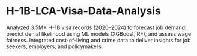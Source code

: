 # H-1B-LCA-Visa-Data-Analysis
Analyzed 3.5M+ H-1B visa records (2020–2024) to forecast job demand, predict denial likelihood using ML models (XGBoost, RF), and assess wage fairness. Integrated cost-of-living and crime data to deliver insights for job seekers, employers, and policymakers.
